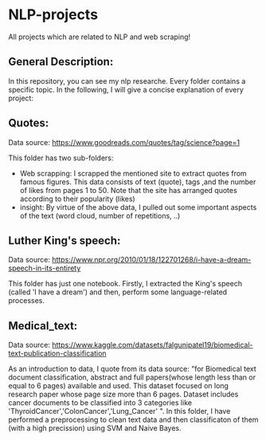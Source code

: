 # NLP-projects
All projects which are related to NLP and web scraping!

General Description:
-----------------------
In this repository, you can see my nlp researche. Every folder contains a specific topic. In the following, I will give a concise explanation of every project:


Quotes:
--------
Data source: https://www.goodreads.com/quotes/tag/science?page=1

This folder has two sub-folders:
- Web scrapping: I scrapped the mentioned site to extract quotes from famous figures. This data consists of text (quote), tags ,and the number of likes from pages 1 to 50. Note that the site has arranged quotes according to their popularity (likes)
- insight: By virtue of the above data, I pulled out some important aspects of the text (word cloud, number of repetitions, ..)

Luther King's speech:
----------------------
Data source: https://www.npr.org/2010/01/18/122701268/i-have-a-dream-speech-in-its-entirety

This folder has just one notebook. Firstly, I extracted the King's speech (called 'I have a dream') and then, perform some language-related processes.


Medical_text:
--------------
Data source: https://www.kaggle.com/datasets/falgunipatel19/biomedical-text-publication-classification

As an introduction to data, I quote from its data source: "for Biomedical text document classification, abstract and full papers(whose length less than or equal to 6 pages) available and used. This dataset focused on long research paper whose page size more than 6 pages. Dataset includes cancer documents to be classified into 3 categories like 'ThyroidCancer','ColonCancer','Lung_Cancer' ". In this folder, I have performed a preprocessing to clean text data and then classificaton of them (with a high precission) using SVM and Naive Bayes.

